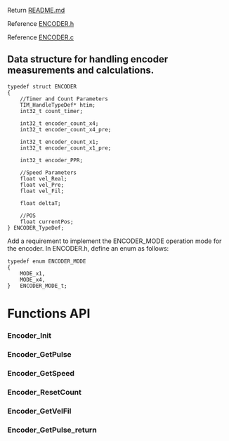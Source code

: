 Return [README.md](../README.md)

Reference [ENCODER.h](../ENCODER/ENCODER.h)

Reference [ENCODER.c](../ENCODER/ENCODER.c)

## Data structure for handling encoder measurements and calculations.
```
typedef struct ENCODER
{
	//Timer and Count Parameters
	TIM_HandleTypeDef* htim;
	int32_t count_timer;

	int32_t encoder_count_x4;
	int32_t encoder_count_x4_pre;

	int32_t encoder_count_x1;
	int32_t encoder_count_x1_pre;

	int32_t encoder_PPR;

	//Speed Parameters
	float vel_Real;
	float vel_Pre;
	float vel_Fil;

	float deltaT;

	//POS
	float currentPos;
} ENCODER_TypeDef;
```
Add a requirement to implement the ENCODER_MODE operation mode for the encoder. In ENCODER.h, define an enum as follows:
```
typedef enum ENCODER_MODE
{
	MODE_x1,
	MODE_x4,
}	ENCODER_MODE_t;
```

# Functions API
### Encoder_Init
### Encoder_GetPulse
### Encoder_GetSpeed
### Encoder_ResetCount
### Encoder_GetVelFil
### Encoder_GetPulse_return


